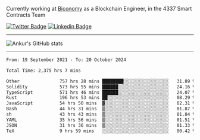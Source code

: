 Currently working at [Biconomy](https://biconomy.io/) as a Blockchain Engineer, in the 4337 Smart Contracts Team

 [![Twitter Badge](https://img.shields.io/badge/-@ankurdubey521-1ca0f1?style=flat-square&labelColor=1ca0f1&logo=twitter&logoColor=white&link=https://twitter.com/ankurdubey521)](https://twitter.com/ankurdubey521) [![Linkedin Badge](https://img.shields.io/badge/-ankurdubey521-blue?style=flat-square&logo=Linkedin&logoColor=white&link=https://www.linkedin.com/in/ankurdubey521/)](https://www.linkedin.com/in/ankurdubey521/)

<hr/>

![Ankur's GitHub stats](https://github-readme-stats.vercel.app/api?username=ankurdubey521&count_private=true&theme=radical)

<hr/>

<!--START_SECTION:waka-->

```txt
From: 19 September 2021 - To: 20 October 2024

Total Time: 2,375 hrs 7 mins

Other               757 hrs 28 mins ████████░░░░░░░░░░░░░░░░░   31.89 %
Solidity            573 hrs 55 mins ██████░░░░░░░░░░░░░░░░░░░   24.16 %
TypeScript          571 hrs 46 mins ██████░░░░░░░░░░░░░░░░░░░   24.07 %
Rust                196 hrs 53 mins ██░░░░░░░░░░░░░░░░░░░░░░░   08.29 %
JavaScript          54 hrs 50 mins  ▓░░░░░░░░░░░░░░░░░░░░░░░░   02.31 %
Bash                44 hrs 31 mins  ▒░░░░░░░░░░░░░░░░░░░░░░░░   01.87 %
sh                  43 hrs 43 mins  ▒░░░░░░░░░░░░░░░░░░░░░░░░   01.84 %
YAML                35 hrs 56 mins  ▒░░░░░░░░░░░░░░░░░░░░░░░░   01.51 %
JSON                31 hrs 36 mins  ▒░░░░░░░░░░░░░░░░░░░░░░░░   01.33 %
TeX                 9 hrs 59 mins   ░░░░░░░░░░░░░░░░░░░░░░░░░   00.42 %
```

<!--END_SECTION:waka-->
